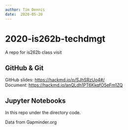 ```yaml
---
author: Tim Dennis
date:  2020-05-20
---
```


# 2020-is262b-techdmgt

A repo for is262b class visit

## GitHub & Git

GitHub slides: https://hackmd.io/p/SJhSRzUo4#/  
Document: https://hackmd.io/anQLdh1PT6KkqfO5eFm1ZQ  

## Jupyter Notebooks

In this repo under the directory code.

Data from Gapminder.org
